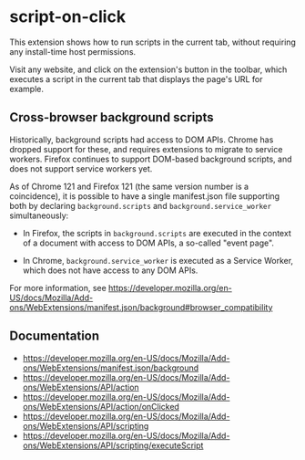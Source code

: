# script-on-click

This extension shows how to run scripts in the current tab, without requiring
any install-time host permissions.

Visit any website, and click on the extension's button in the toolbar, which
executes a script in the current tab that displays the page's URL for example.

## Cross-browser background scripts

Historically, background scripts had access to DOM APIs. Chrome has dropped
support for these, and requires extensions to migrate to service workers.
Firefox continues to support DOM-based background scripts, and does not
support service workers yet.

As of Chrome 121 and Firefox 121 (the same version number is a coincidence),
it is possible to have a single manifest.json file supporting both by declaring
`background.scripts` and `background.service_worker` simultaneously:

- In Firefox, the scripts in `background.scripts` are executed in the context
  of a document with access to DOM APIs, a so-called "event page".

- In Chrome, `background.service_worker` is executed as a Service Worker,
  which does not have access to any DOM APIs.

For more information, see https://developer.mozilla.org/en-US/docs/Mozilla/Add-ons/WebExtensions/manifest.json/background#browser_compatibility

## Documentation

* https://developer.mozilla.org/en-US/docs/Mozilla/Add-ons/WebExtensions/manifest.json/background
* https://developer.mozilla.org/en-US/docs/Mozilla/Add-ons/WebExtensions/API/action
* https://developer.mozilla.org/en-US/docs/Mozilla/Add-ons/WebExtensions/API/action/onClicked
* https://developer.mozilla.org/en-US/docs/Mozilla/Add-ons/WebExtensions/API/scripting
* https://developer.mozilla.org/en-US/docs/Mozilla/Add-ons/WebExtensions/API/scripting/executeScript
